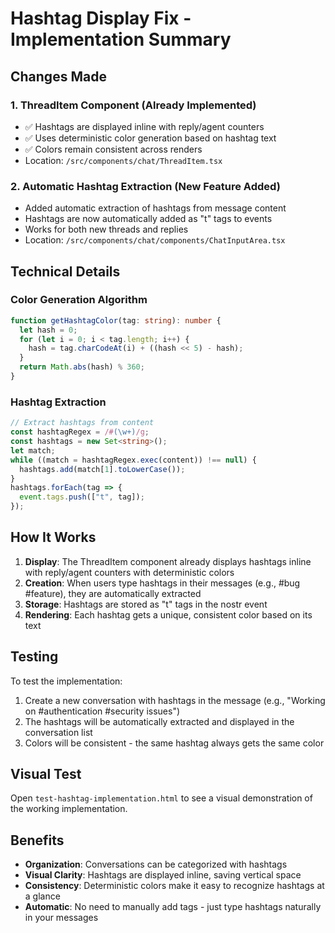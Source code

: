 # Hashtag Display Fix - Implementation Summary

## Changes Made

### 1. **ThreadItem Component** (Already Implemented)
   - ✅ Hashtags are displayed inline with reply/agent counters
   - ✅ Uses deterministic color generation based on hashtag text
   - ✅ Colors remain consistent across renders
   - Location: `/src/components/chat/ThreadItem.tsx`

### 2. **Automatic Hashtag Extraction** (New Feature Added)
   - Added automatic extraction of hashtags from message content
   - Hashtags are now automatically added as "t" tags to events
   - Works for both new threads and replies
   - Location: `/src/components/chat/components/ChatInputArea.tsx`

## Technical Details

### Color Generation Algorithm
```typescript
function getHashtagColor(tag: string): number {
  let hash = 0;
  for (let i = 0; i < tag.length; i++) {
    hash = tag.charCodeAt(i) + ((hash << 5) - hash);
  }
  return Math.abs(hash) % 360;
}
```

### Hashtag Extraction
```typescript
// Extract hashtags from content
const hashtagRegex = /#(\w+)/g;
const hashtags = new Set<string>();
let match;
while ((match = hashtagRegex.exec(content)) !== null) {
  hashtags.add(match[1].toLowerCase());
}
hashtags.forEach(tag => {
  event.tags.push(["t", tag]);
});
```

## How It Works

1. **Display**: The ThreadItem component already displays hashtags inline with reply/agent counters with deterministic colors
2. **Creation**: When users type hashtags in their messages (e.g., #bug #feature), they are automatically extracted
3. **Storage**: Hashtags are stored as "t" tags in the nostr event
4. **Rendering**: Each hashtag gets a unique, consistent color based on its text

## Testing

To test the implementation:
1. Create a new conversation with hashtags in the message (e.g., "Working on #authentication #security issues")
2. The hashtags will be automatically extracted and displayed in the conversation list
3. Colors will be consistent - the same hashtag always gets the same color

## Visual Test
Open `test-hashtag-implementation.html` to see a visual demonstration of the working implementation.

## Benefits
- **Organization**: Conversations can be categorized with hashtags
- **Visual Clarity**: Hashtags are displayed inline, saving vertical space
- **Consistency**: Deterministic colors make it easy to recognize hashtags at a glance
- **Automatic**: No need to manually add tags - just type hashtags naturally in your messages
